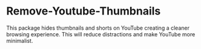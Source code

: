# Remove-Youtube-Thumbnails
This package hides thumbnails and shorts on YouTube creating a cleaner browsing experience. This will reduce distractions and make YouTube more minimalist.
